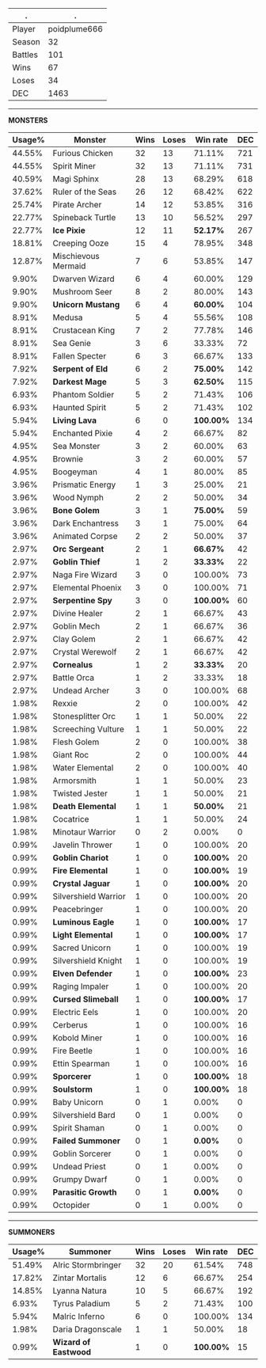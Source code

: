 .|.
|-|-
Player|poidplume666
Season|32
Battles|101
Wins|67
Loses|34
DEC|1463

---
**MONSTERS**

Usage%|Monster|Wins|Loses|Win rate|DEC|
-|-|-|-|-|-|
44.55%|Furious Chicken|32|13|71.11%|721|
44.55%|Spirit Miner|32|13|71.11%|731|
40.59%|Magi Sphinx|28|13|68.29%|618|
37.62%|Ruler of the Seas|26|12|68.42%|622|
25.74%|Pirate Archer|14|12|53.85%|316|
22.77%|Spineback Turtle|13|10|56.52%|297|
22.77%|**Ice Pixie**|12|11|**52.17%**|267|
18.81%|Creeping Ooze|15|4|78.95%|348|
12.87%|Mischievous Mermaid|7|6|53.85%|147|
9.90%|Dwarven Wizard|6|4|60.00%|129|
9.90%|Mushroom Seer|8|2|80.00%|143|
9.90%|**Unicorn Mustang**|6|4|**60.00%**|104|
8.91%|Medusa|5|4|55.56%|108|
8.91%|Crustacean King|7|2|77.78%|146|
8.91%|Sea Genie|3|6|33.33%|72|
8.91%|Fallen Specter|6|3|66.67%|133|
7.92%|**Serpent of Eld**|6|2|**75.00%**|142|
7.92%|**Darkest Mage**|5|3|**62.50%**|115|
6.93%|Phantom Soldier|5|2|71.43%|106|
6.93%|Haunted Spirit|5|2|71.43%|102|
5.94%|**Living Lava**|6|0|**100.00%**|134|
5.94%|Enchanted Pixie|4|2|66.67%|82|
4.95%|Sea Monster|3|2|60.00%|63|
4.95%|Brownie|3|2|60.00%|57|
4.95%|Boogeyman|4|1|80.00%|85|
3.96%|Prismatic Energy|1|3|25.00%|21|
3.96%|Wood Nymph|2|2|50.00%|34|
3.96%|**Bone Golem**|3|1|**75.00%**|59|
3.96%|Dark Enchantress|3|1|75.00%|64|
3.96%|Animated Corpse|2|2|50.00%|37|
2.97%|**Orc Sergeant**|2|1|**66.67%**|42|
2.97%|**Goblin Thief**|1|2|**33.33%**|22|
2.97%|Naga Fire Wizard|3|0|100.00%|73|
2.97%|Elemental Phoenix|3|0|100.00%|71|
2.97%|**Serpentine Spy**|3|0|**100.00%**|60|
2.97%|Divine Healer|2|1|66.67%|43|
2.97%|Goblin Mech|2|1|66.67%|36|
2.97%|Clay Golem|2|1|66.67%|42|
2.97%|Crystal Werewolf|2|1|66.67%|42|
2.97%|**Cornealus**|1|2|**33.33%**|20|
2.97%|Battle Orca|1|2|33.33%|18|
2.97%|Undead Archer|3|0|100.00%|68|
1.98%|Rexxie|2|0|100.00%|42|
1.98%|Stonesplitter Orc|1|1|50.00%|22|
1.98%|Screeching Vulture|1|1|50.00%|22|
1.98%|Flesh Golem|2|0|100.00%|38|
1.98%|Giant Roc|2|0|100.00%|44|
1.98%|Water Elemental|2|0|100.00%|40|
1.98%|Armorsmith|1|1|50.00%|23|
1.98%|Twisted Jester|1|1|50.00%|21|
1.98%|**Death Elemental**|1|1|**50.00%**|21|
1.98%|Cocatrice|1|1|50.00%|24|
1.98%|Minotaur Warrior|0|2|0.00%|0|
0.99%|Javelin Thrower|1|0|100.00%|20|
0.99%|**Goblin Chariot**|1|0|**100.00%**|20|
0.99%|**Fire Elemental**|1|0|**100.00%**|19|
0.99%|**Crystal Jaguar**|1|0|**100.00%**|20|
0.99%|Silvershield Warrior|1|0|100.00%|20|
0.99%|Peacebringer|1|0|100.00%|20|
0.99%|**Luminous Eagle**|1|0|**100.00%**|17|
0.99%|**Light Elemental**|1|0|**100.00%**|17|
0.99%|Sacred Unicorn|1|0|100.00%|19|
0.99%|Silvershield Knight|1|0|100.00%|19|
0.99%|**Elven Defender**|1|0|**100.00%**|23|
0.99%|Raging Impaler|1|0|100.00%|20|
0.99%|**Cursed Slimeball**|1|0|**100.00%**|17|
0.99%|Electric Eels|1|0|100.00%|20|
0.99%|Cerberus|1|0|100.00%|16|
0.99%|Kobold Miner|1|0|100.00%|16|
0.99%|Fire Beetle|1|0|100.00%|16|
0.99%|Ettin Spearman|1|0|100.00%|16|
0.99%|**Sporcerer**|1|0|**100.00%**|18|
0.99%|**Soulstorm**|1|0|**100.00%**|18|
0.99%|Baby Unicorn|0|1|0.00%|0|
0.99%|Silvershield Bard|0|1|0.00%|0|
0.99%|Spirit Shaman|0|1|0.00%|0|
0.99%|**Failed Summoner**|0|1|**0.00%**|0|
0.99%|Goblin Sorcerer|0|1|0.00%|0|
0.99%|Undead Priest|0|1|0.00%|0|
0.99%|Grumpy Dwarf|0|1|0.00%|0|
0.99%|**Parasitic Growth**|0|1|**0.00%**|0|
0.99%|Octopider|0|1|0.00%|0|

---
**SUMMONERS**

Usage%|Summoner|Wins|Loses|Win rate|DEC|
-|-|-|-|-|-|
51.49%|Alric Stormbringer|32|20|61.54%|748|
17.82%|Zintar Mortalis|12|6|66.67%|254|
14.85%|Lyanna Natura|10|5|66.67%|192|
6.93%|Tyrus Paladium|5|2|71.43%|100|
5.94%|Malric Inferno|6|0|100.00%|134|
1.98%|Daria Dragonscale|1|1|50.00%|18|
0.99%|**Wizard of Eastwood**|1|0|**100.00%**|15|
